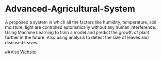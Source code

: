 # Advanced-Agricultural-System
A proposed a system in which all the factors like humidity, temperature, soil moisture, light are controlled automatically without any human interference. Using
Machine Learning to train a model and predict the growth of plant further in the future. Also using analysis to detect the size of leaves and diseased leaves.

##[Visit Website](https://aas-project-2020.netlify.app/ "Advanced-Agricultural-System")

